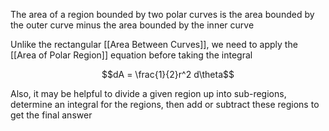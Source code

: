 The area of a region bounded by two polar curves is the area bounded by the outer curve minus the area bounded by the inner curve

Unlike the rectangular [[Area Between Curves]], we need to apply the [[Area of Polar Region]] equation before taking the integral

$$dA = \frac{1}{2}r^2 d\theta$$

Also, it may be helpful to divide a given region up into sub-regions, determine an integral for the regions, then add or subtract these regions to get the final answer